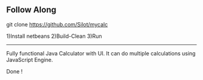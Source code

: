 Follow Along
------------

git clone https://github.com/Silot/mycalc

1)Install netbeans
2)Build-Clean
3)Run

---------------

Fully functional Java Calculator with UI. It can do multiple calculations using JavaScript Engine.



Done !

